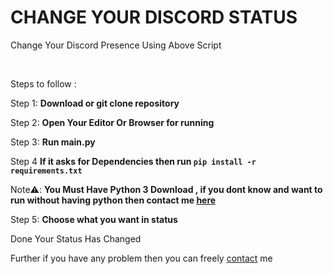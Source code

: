 # CHANGE YOUR DISCORD STATUS 

<p>Change Your Discord Presence Using Above Script</p>  

<br />
 
Steps to follow : 

Step 1: **Download or git clone repository**



Step 2: **Open Your Editor Or Browser for running**



Step 3: **Run main.py**



Step 4 **If it asks for Dependencies then run `pip install -r requirements.txt`** 


Note⚠️: <strong> You Must Have Python 3 Download , if you dont know and want to run without having python then contact me [here](https://alphaoxyop.wordpress.com/contact) </strong>



Step 5: **Choose what you want in status**
  
Done Your Status Has Changed


Further if you have any problem then you can freely [contact](https://alphaoxyop.wordpress.com) me
